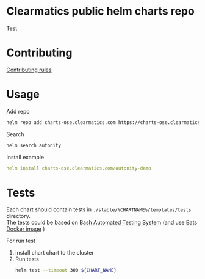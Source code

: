 # Clearmatics public helm charts repo

Test
# Contributing

[Contributing rules](./CONTRIBUTING.md)

# Usage

Add repo 
```bash
helm repo add charts-ose.clearmatics.com https://charts-ose.clearmatics.com
```

Search
```bash
helm search autonity
```

Install example
```yaml
helm install charts-ose.clearmatics.com/autonity-demo
```

# Tests
Each chart should contain tests in `./stable/%CHARTNAME%/templates/tests` directory.    
The tests could be based on [Bash Automated Testing System](https://github.com/bats-core/bats-core) (and use [Bats Docker image](https://github.com/dduportal-dockerfiles/bats) )

For run test
1. install chart chart to the cluster
2. Run tests
    ```bash
    helm test --timeout 300 ${CHART_NAME}
    ```
